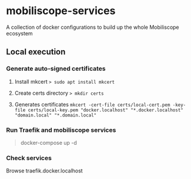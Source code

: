 # mobiliscope-services
A collection of docker configurations to build up the whole Mobiliscope ecosystem

## Local execution
### Generate auto-signed certificates

1) Install mkcert
`> sudo apt install mkcert`

2) Create certs directory
`> mkdir certs`

3) Generates certificates
`mkcert -cert-file certs/local-cert.pem -key-file certs/local-key.pem "docker.localhost" "*.docker.localhost" "domain.local" "*.domain.local"`

### Run Traefik and mobiliscope services

> docker-compose up -d

### Check services
Browse traefik.docker.localhost
